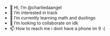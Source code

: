- 👋 Hi, I’m @charliedaangel
- 👀 I’m interested in track
- 🌱 I’m currently learning math and duolingo
- 💞️ I’m looking to collaborate on idk
- 📫 How to reach me i dont have a phone im 9 :(


<!---
charliedaangel/charliedaangel is a ✨ special ✨ repository because its `README.md` (this file) appears on your GitHub profile.
You can click the Preview link to take a look at your changes.
--->
